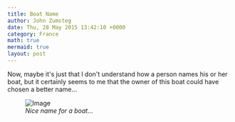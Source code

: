 ```yaml
---
title: Boat Name
author: John Zumsteg
date: Thu, 28 May 2015 13:42:10 +0000
category: France
math: true
mermaid: true
layout: post
---
```

Now, maybe it's just that I don't understand how a person names his or her boat, but it certainly seems to me that the owner of this boat could have chosen a better name...

<figure>
	<img src="{{"/assets/images/2015/05/DSC05024_20150528.jpg" | prepend: site.baseurl | prepend: site.url }}" alt="Image" />
	<figcaption><em>Nice name for a boat...</em></figcaption>
</figure>


